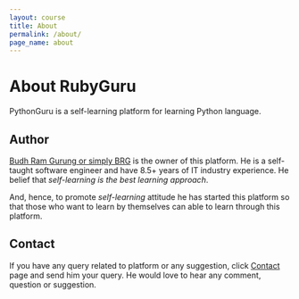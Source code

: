 ```yaml
---
layout: course
title: About
permalink: /about/
page_name: about
---
```


<h1> About RubyGuru </h1>

PythonGuru is a self-learning platform for learning Python language.

## Author

[Budh Ram Gurung or simply BRG](https://freelancerbrg.com/) is the owner of this platform.
He is a self-taught software engineer and have 8.5+ years of IT industry experience.
He belief that _self-learning is the best learning approach_.

And, hence, to promote _self-learning_ attitude he has started this platform so that those
who want to learn by themselves can able to learn through this platform.

## Contact

If you have any query related to platform or any suggestion, click [Contact](/contact/) page
and send him your query. He would love to hear any comment, question or suggestion.
